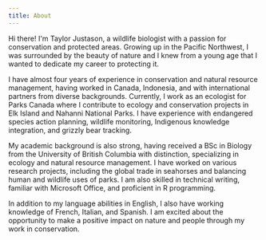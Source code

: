 ```yaml
---
title: About
---
```


Hi there! I'm Taylor Justason, a wildlife biologist with a passion for conservation and protected areas. Growing up in the Pacific Northwest, I was surrounded by the beauty of nature and I knew from a young age that I wanted to dedicate my career to protecting it.

I have almost four years of experience in conservation and natural resource management, having worked in Canada, Indonesia, and with international partners from diverse backgrounds. Currently, I work as an ecologist for Parks Canada where I contribute to ecology and conservation projects in Elk Island and Nahanni National Parks. I have experience with endangered species action planning, wildlife monitoring, Indigenous knowledge integration, and grizzly bear tracking.

My academic background is also strong, having received a BSc in Biology from the University of British Columbia with distinction, specializing in ecology and natural resource management. I have worked on various research projects, including the global trade in seahorses and balancing human and wildlife uses of parks. I am also skilled in technical writing, familiar with Microsoft Office, and proficient in R programming.

In addition to my language abilities in English, I also have working knowledge of French, Italian, and Spanish. I am excited about the opportunity to make a positive impact on nature and people through my work in conservation.